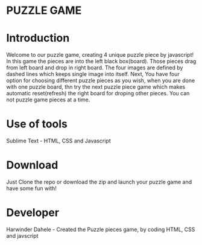 # PUZZLE GAME

# Introduction

Welcome to our puzzle game, creating 4 unique puzzle piece by javascript!
In this game the pieces are into the left black box(board). Those pieces drag from left board and drop in right board. The four images are defined by dashed lines which keeps single image into itself. Next, You have four option for choosing different puzzle pieces as you wish, when you are done with one puzzle board, thn try the next puzzle piece game which makes automatic reset(refresh) the right board for droping other pieces. You can not puzzle game pieces at a time.

# Use of tools
Sublime Text - HTML, CSS and Javascript

# Download
Just Clone the repo or download the zip and launch your puzzle game and have some fun with!

# Developer 
Harwinder Dahele - Created the Puzzle pieces game, by coding HTML, CSS and javscript
